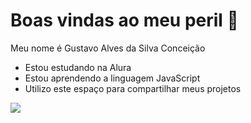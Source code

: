 # Boas vindas ao meu peril 🍎

 Meu nome é Gustavo Alves da Silva Conceição
 
- Estou estudando na Alura
- Estou aprendendo a linguagem JavaScript
- Utilizo este espaço para compartilhar meus projetos

![](https://media.tenor.com/U0XGtTxu6Z8AAAAM/help-i-need-therapy.gif)
